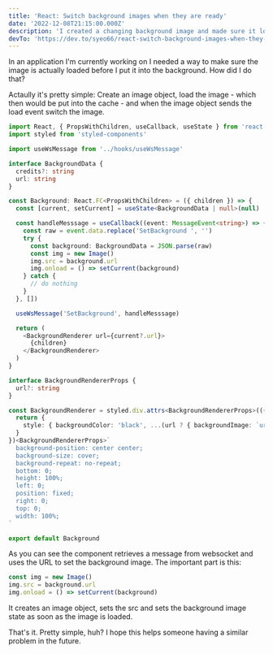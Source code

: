 ```yaml
---
title: 'React: Switch background images when they are ready'
date: '2022-12-08T21:15:00.000Z'
description: 'I created a changing background image and made sure it loads before displayed.'
devTo: 'https://dev.to/syeo66/react-switch-background-images-when-they-are-ready-896'
---
```


In an application I'm currently working on I needed a way to make sure the image is actually loaded before I put it into the background. How did I do that?

Actaully it's pretty simple: Create an image object, load the image - which then would be put into the cache - and when the image object sends the load event switch the image.

```typescript
import React, { PropsWithChildren, useCallback, useState } from 'react'
import styled from 'styled-components'

import useWsMessage from '../hooks/useWsMessage'

interface BackgroundData {
  credits?: string
  url: string
}

const Background: React.FC<PropsWithChildren> = ({ children }) => {
  const [current, setCurrent] = useState<BackgroundData | null>(null)

  const handleMesssage = useCallback((event: MessageEvent<string>) => {
    const raw = event.data.replace('SetBackground ', '')
    try {
      const background: BackgroundData = JSON.parse(raw)
      const img = new Image()
      img.src = background.url
      img.onload = () => setCurrent(background)
    } catch {
      // do nothing
    }
  }, [])

  useWsMessage('SetBackground', handleMesssage)

  return (
    <BackgroundRenderer url={current?.url}>
      {children}
    </BackgroundRenderer>
  )
}

interface BackgroundRendererProps {
  url?: string
}

const BackgroundRenderer = styled.div.attrs<BackgroundRendererProps>(({ url }) => {
  return {
    style: { backgroundColor: 'black', ...(url ? { backgroundImage: `url(${url})` } : {}) },
  }
})<BackgroundRendererProps>`
  background-position: center center;
  background-size: cover;
  background-repeat: no-repeat;
  bottom: 0;
  height: 100%;
  left: 0;
  position: fixed;
  right: 0;
  top: 0;
  width: 100%;
`

export default Background
```

As you can see the component retrieves a message from websocket and uses the URL to set the background image. The important part is this:

```typescript
const img = new Image()
img.src = background.url
img.onload = () => setCurrent(background)
```

It creates an image object, sets the src and sets the background image state as soon as the image is loaded.

That's it. Pretty simple, huh? I hope this helps someone having a similar problem in the future.
